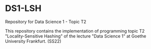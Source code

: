 # DS1-LSH
Repository for Data Science 1 - Topic T2

This repository contains the implementation of programming topic T2 "Locality-Sensitive Hashing" of the lecture "Data Science 1" at Goethe University Frankfurt. (SS22)